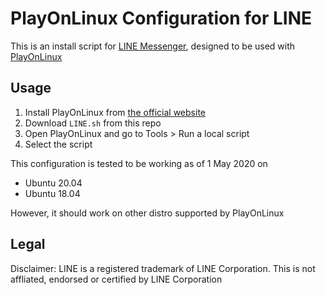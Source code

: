 # PlayOnLinux Configuration for LINE

This is an install script for [LINE Messenger](https://line.me), designed to be used with [PlayOnLinux](https://www.playonlinux.com)

## Usage

1. Install PlayOnLinux from [the official website](https://www.playonlinux.com/en/download.html)
2. Download `LINE.sh` from this repo
3. Open PlayOnLinux and go to Tools > Run a local script
4. Select the script

This configuration is tested to be working as of 1 May 2020 on
- Ubuntu 20.04
- Ubuntu 18.04

However, it should work on other distro supported by PlayOnLinux

## Legal
Disclaimer: LINE is a registered trademark of LINE Corporation. 
This is not affliated, endorsed or certified by LINE Corporation